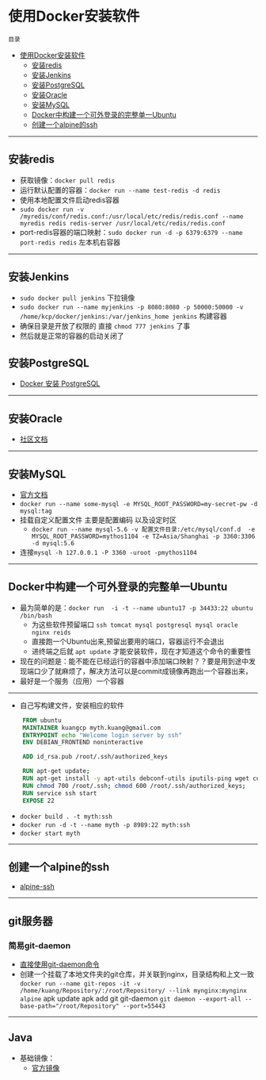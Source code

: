 # 使用Docker安装软件
`目录`
- [使用Docker安装软件](#使用docker安装软件)
    - [安装redis](#安装redis)
    - [安装Jenkins](#安装jenkins)
    - [安装PostgreSQL](#安装postgresql)
    - [安装Oracle](#安装oracle)
    - [安装MySQL](#安装mysql)
    - [Docker中构建一个可外登录的完整单一Ubuntu](#docker中构建一个可外登录的完整单一ubuntu)
    - [创建一个alpine的ssh](#创建一个alpine的ssh)
    
*************
## 安装redis
- 获取镜像：`docker pull redis `
- 运行默认配置的容器：`docker run --name test-redis -d redis`
- 使用本地配置文件启动redis容器
- `sudo docker run -v /myredis/conf/redis.conf:/usr/local/etc/redis/redis.conf --name myredis redis redis-server /usr/local/etc/redis/redis.conf`
- port-redis容器的端口映射：`sudo docker run -d -p 6379:6379 --name port-redis redis` 左本机右容器

***********
## 安装Jenkins
- `sudo docker pull jenkins` 下拉镜像
- `sudo docker run --name myjenkins -p 8080:8080 -p 50000:50000 -v /home/kcp/docker/jenkins:/var/jenkins_home jenkins` 构建容器
- 确保目录是开放了权限的 直接 `chmod 777 jenkins` 了事
- 然后就是正常的容器的启动关闭了

## 安装PostgreSQL
- [Docker 安装 PostgreSQL](/Database/Postgresql.md)

***********
## 安装Oracle
- [社区文档](https://hub.docker.com/r/wnameless/oracle-xe-11g/)

************
## 安装MySQL
- [官方文档](https://hub.docker.com/_/mysql/)
- `docker run --name some-mysql -e MYSQL_ROOT_PASSWORD=my-secret-pw -d mysql:tag`
- 挂载自定义配置文件 主要是配置编码 以及设定时区
    - `docker run --name mysql-5.6 -v 配置文件目录:/etc/mysql/conf.d  -e MYSQL_ROOT_PASSWORD=mythos1104 -e TZ=Asia/Shanghai -p 3360:3306 -d mysql:5.6`
- 连接`mysql -h 127.0.0.1 -P 3360 -uroot -pmythos1104`

*************
## Docker中构建一个可外登录的完整单一Ubuntu
- 最为简单的是：`docker run  -i -t --name ubuntu17 -p 34433:22 ubuntu /bin/bash`
    - 为这些软件预留端口 `ssh tomcat mysql postgresql mysql oracle nginx reids`
    - 直接跑一个Ubuntu出来,预留出要用的端口，容器运行不会退出
    - 进终端之后就 `apt update` 才能安装软件，现在才知道这个命令的重要性
- 现在的问题是：能不能在已经运行的容器中添加端口映射？？要是用到途中发现端口少了就麻烦了，解决方法可以是commit成镜像再跑出一个容器出来，
- 最好是一个服务（应用）一个容器

****************
- 自己写构建文件，安装相应的软件
```Dockerfile
    FROM ubuntu
    MAINTAINER kuangcp myth.kuang@gmail.com
    ENTRYPOINT echo "Welcome login server by ssh"
    ENV DEBIAN_FRONTEND noninteractive

    ADD id_rsa.pub /root/.ssh/authorized_keys

    RUN apt-get update; 
    RUN apt-get install -y apt-utils debconf-utils iputils-ping wget curl mc htop ssh; 
    RUN chmod 700 /root/.ssh; chmod 600 /root/.ssh/authorized_keys;
    RUN service ssh start
    EXPOSE 22
```
- `docker build . -t myth:ssh`
- `docker run -d -t --name myth -p 8989:22 myth:ssh`
- `docker start myth`

***********
## 创建一个alpine的ssh
- [alpine-ssh](/Linux/Docker/alpine/Docerfile)

***********
## git服务器
### 简易git-daemon
- [直接使用git-daemon命令](/Linux/Git_Action.md)
- 创建一个挂载了本地文件夹的git仓库，并关联到nginx，目录结构和上文一致`docker run --name git-repos -it -v /home/kuang/Repository/:/root/Repository/ --link mynginx:mynginx alpine`
apk update
apk add git git-daemon
`git daemon --export-all --base-path="/root/Repository" --port=55443`


**************
## Java
- 基础镜像：
    - [官方镜像](https://hub.docker.com/_/java/)

